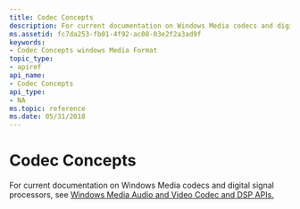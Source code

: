```yaml
---
title: Codec Concepts
description: For current documentation on Windows Media codecs and digital signal processors, see Windows Media Audio and Video Codec and DSP APIs.
ms.assetid: fc7da253-fb01-4f92-ac08-03e2f2a3ad9f
keywords:
- Codec Concepts windows Media Format
topic_type:
- apiref
api_name:
- Codec Concepts
api_type:
- NA
ms.topic: reference
ms.date: 05/31/2018
---
```


# Codec Concepts

For current documentation on Windows Media codecs and digital signal processors, see [Windows Media Audio and Video Codec and DSP APIs.](https://msdn.microsoft.com/library/Dd464626(v=VS.85).aspx)

 

 




